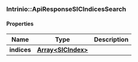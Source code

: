 

[//]: # (CLASS:Intrinio::ApiResponseSICIndicesSearch)

[//]: # (KIND:object)

### Intrinio::ApiResponseSICIndicesSearch

#### Properties

[//]: # (START_DEFINITION)

Name | Type | Description
------------ | ------------- | -------------
**indices** | [**Array&lt;SICIndex&gt;**](SICIndex.md) |  &nbsp;

[//]: # (END_DEFINITION)


[//]: # (CONTAINED_CLASS:Intrinio::SICIndex)



